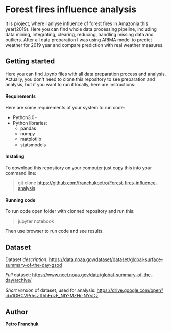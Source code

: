 # Forest fires influence analysis

It is project, where I anlyse influence of forest fires in Amazonia this year(2019). Here you can find whole data processing pipeline, including data mining, integrating, clearing, reducing, handling missing data and outliers. After all data preparation I was using ARIMA model to predict weather for 2019 year and compare prediction with real weather measures.

## Getting started

Here you can find .ipynb files with all data preparation process and analysis. Actually, you don't need to clone this repository to see preparation and analysis, but if you want to run it locally, here are instructions:

#### Requirements
Here are some requirements of your system to run code:

- Python3.0+
- Python libraries:
  - pandas
  - numpy
  - matplotlib
  - statsmodels

#### Instaling

To download this repository on your computer just copy this into your command line:
> git clone https://github.com/franchukpetro/Forest-fires-influence-analysis

#### Running code

To run code open folder with clonned repository and run this:
> jupyter notebook

Then use browser to run code and see results.

## Dataset
Dataset *description*:
<https://data.noaa.gov/dataset/dataset/global-surface-summary-of-the-day-gsod> 

*Full* dataset:
<https://www.ncei.noaa.gov/data/global-summary-of-the-day/archive/>

*Short version* of dataset, used for analysis:
<https://drive.google.com/open?id=1GHCVPrhszTthhEpzF_NIY-MZHr-NYvDz>

## Author
**Petro Franchuk**
